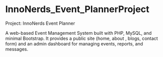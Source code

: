 # InnoNerds_Event_PlannerProject
 Project: InnoNerds Event Planner
 
A web-based Event Management System built with PHP, MySQL, and minimal Bootstrap.
It provides a public site (home, about , blogs, contact form) and an admin dashboard for managing events, reports, and messages.
